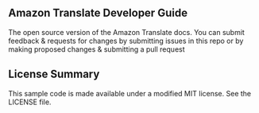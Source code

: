 ## Amazon Translate Developer Guide

The open source version of the Amazon Translate docs. You can submit feedback & requests for changes by submitting issues in this repo or by making proposed changes & submitting a pull request

## License Summary

This sample code is made available under a modified MIT license. See the LICENSE file.
